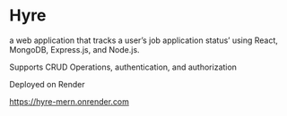 # Hyre

a web application that tracks a user’s job application status’ using React,
MongoDB, Express.js, and Node.js.

Supports CRUD Operations, authentication, and authorization

Deployed on Render

https://hyre-mern.onrender.com
